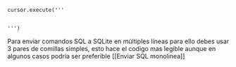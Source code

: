 

~~~ coppy
cursor.execute('''


''')
~~~

Para enviar comandos SQL a SQLite en múltiples líneas para ello debes usar 3 pares de comillas simples, esto hace el codigo mas legible aunque en algunos casos podría ser preferible [[Enviar SQL monolinea]] 